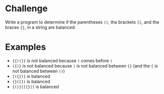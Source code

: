 # Challenge

Write a program to determine if the parentheses `()`, the brackets `[]`, and the braces `{}`, in a string are balanced.

# Examples

* `{{)(}}` is not balanced because `)` comes before `(`
* `({)}` is not balanced because `)` is not balanced between `{}` (and the `{` is not balanced between `()`)
* `[({})]` is balanced
* `{}([])` is balanced
* `{()}[[{}]]` is balanced